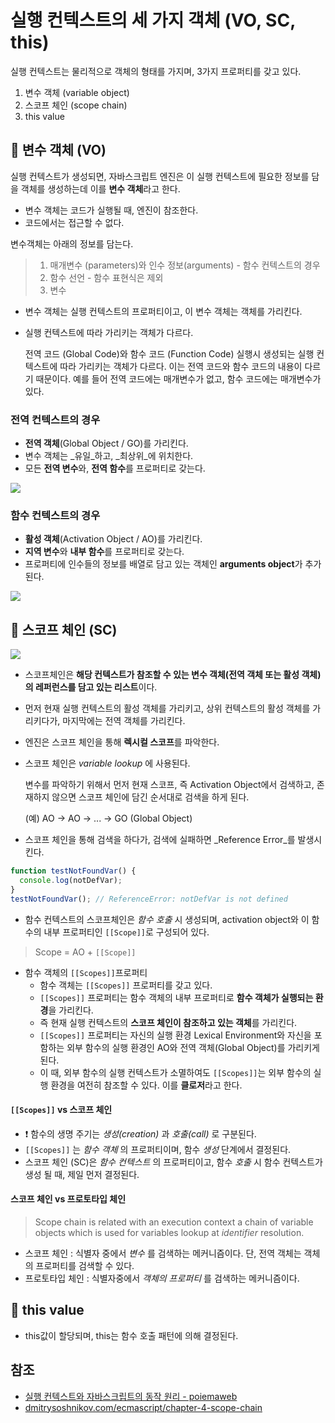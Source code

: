 # 실행 컨텍스트의 세 가지 객체 \(VO, SC, this\)

실행 컨텍스트는 물리적으로 객체의 형태를 가지며, 3가지 프로퍼티를 갖고 있다.

1. 변수 객체 \(variable object\)
2. 스코프 체인 \(scope chain\)
3. this value 

## 💫 변수 객체 \(VO\)

실행 컨텍스트가 생성되면, 자바스크립트 엔진은 이 실행 컨텍스트에 필요한 정보를 담을 객체를 생성하는데 이를 **변수 객체**라고 한다.

* 변수 객체는 코드가 실행될 때, 엔진이 참조한다.
* 코드에서는 접근할 수 없다. 

변수객체는 아래의 정보를 담는다.

> 1. 매개변수 \(parameters\)와 인수 정보\(arguments\) - 함수 컨텍스트의 경우
> 2. 함수 선언 - 함수 표현식은 제외
> 3. 변수

* 변수 객체는 실행 컨텍스트의 프로퍼티이고, 이 변수 객체는 객체를 가리킨다. 
* 실행 컨텍스트에 따라 가리키는 객체가 다르다.

  전역 코드 \(Global Code\)와 함수 코드 \(Function Code\) 실행시 생성되는 실행 컨텍스트에 따라 가리키는 객체가 다르다. 이는 전역 코드와 함수 코드의 내용이 다르기 때문이다. 예를 들어 전역 코드에는 매개변수가 없고, 함수 코드에는 매개변수가 있다.

### 전역 컨텍스트의 경우

* **전역 객체**\(Global Object / GO\)를 가리킨다.
* 변수 객체는 _유일_하고, _최상위_에 위치한다.
* 모든 **전역 변수**와, **전역 함수**를 프로퍼티로 갖는다.

![](https://i.imgur.com/xp8905O.png)

### 함수 컨텍스트의 경우

* **활성 객체**\(Activation Object / AO\)를 가리킨다. 
* **지역 변수**와 **내부 함수**를 프로퍼티로 갖는다. 
* 프로퍼티에 인수들의 정보를 배열로 담고 있는 객체인 **arguments object**가 추가된다.

![](https://i.imgur.com/5U5BWj4.png)

## 💫 스코프 체인 \(SC\)

![](https://i.imgur.com/BCKB4Du.png)

* 스코프체인은 **해당 컨텍스트가 참조할 수 있는 변수 객체\(전역 객체 또는 활성 객체\)의 레퍼런스를 담고 있는 리스트**이다. 
* 먼저 현재 실행 컨텍스트의 활성 객체를 가리키고, 상위 컨텍스트의 활성 객체를 가리키다가, 마지막에는 전역 객체를 가리킨다.
* 엔진은 스코프 체인을 통해 **렉시컬 스코프**를 파악한다. 
* 스코프 체인은 _variable lookup_ 에 사용된다.

  변수를 파악하기 위해서 먼저 현재 스코프, 즉 Activation Object에서 검색하고, 존재하지 않으면 스코프 체인에 담긴 순서대로 검색을 하게 된다. 

  \(예\) AO -&gt; AO -&gt; ... -&gt; GO \(Global Object\)

* 스코프 체인을 통해 검색을 하다가, 검색에 실패하면 _Reference Error_를 발생시킨다.

```javascript
function testNotFoundVar() {
  console.log(notDefVar);
}
testNotFoundVar(); // ReferenceError: notDefVar is not defined
```

* 함수 컨텍스트의 스코프체인은 _함수 호출_ 시 생성되며, activation object와 이 함수의 내부 프로퍼티인 `[[Scope]]`로 구성되어 있다.

> Scope = AO + `[[Scope]]`

* 함수 객체의 `[[Scopes]]`프로퍼티
  * 함수 객체는 `[[Scopes]]` 프로퍼티를 갖고 있다. 
  * `[[Scopes]]` 프로퍼티는 함수 객체의 내부 프로퍼티로 **함수 객체가 실행되는 환경**을 가리킨다. 
  * 즉 현재 실행 컨텍스트의 **스코프 체인이 참조하고 있는 객체**를 가리킨다. 
  * `[[Scopes]]` 프로퍼티는 자신의 실행 환경 Lexical Environment와 자신을 포함하는 외부 함수의 실행 환경인 AO와 전역 객체\(Global Object\)를 가리키게 된다. 
  * 이 때, 외부 함수의 실행 컨텍스트가 소멸하여도 `[[Scopes]]`는 외부 함수의 실행 환경을 여전히 참조할 수 있다. 이를 **클로저**라고 한다. 

#### `[[Scopes]]` vs 스코프 체인

* ❗️ 함수의 생명 주기는 _생성\(creation\)_ 과 _호출\(call\)_ 로 구분된다. 
* `[[Scopes]]` 는 _함수 객체_ 의 프로퍼티이며, 함수 _생성_ 단계에서 결정된다.
* 스코프 체인 \(SC\)은 _함수 컨텍스트_ 의 프로퍼티이고, 함수 _호출_ 시 함수 컨텍스트가 생성 될 때, 제일 먼저 결정된다.

#### 스코프 체인 vs 프로토타입 체인

> Scope chain is related with an execution context a chain of variable objects which is used for variables lookup at _identifier_ resolution.

* 스코프 체인 : 식별자 중에서 _변수_ 를 검색하는 메커니즘이다. 단, 전역 객체는 객체의 프로퍼티를 검색할 수 있다.
* 프로토타입 체인 : 식별자중에서 _객체의 프로퍼티_ 를 검색하는 메커니즘이다. 

## 💫 this value

* this값이 할당되며, this는 함수 호출 패턴에 의해 결정된다.

## 참조

* [실행 컨텍스트와 자바스크립트의 동작 원리 - poiemaweb](https://poiemaweb.com/js-execution-context)
* [dmitrysoshnikov.com/ecmascript/chapter-4-scope-chain](http://dmitrysoshnikov.com/ecmascript/chapter-4-scope-chain/#function-creation)


